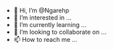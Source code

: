 - 👋 Hi, I’m @Ngarehp
- 👀 I’m interested in ...
- 🌱 I’m currently learning ...
- 💞️ I’m looking to collaborate on ...
- 📫 How to reach me ...

<!---
Ngarehp/Ngarehp is a ✨ special ✨ repository because its `README.md` (this file) appears on your GitHub profile.
You can click the Preview link to take a look at your changes.
--->
